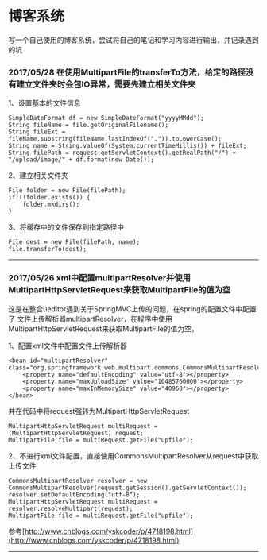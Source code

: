 # 博客系统

写一个自己使用的博客系统，尝试将自己的笔记和学习内容进行输出，并记录遇到的坑

### 2017/05/28 在使用MultipartFile的transferTo方法，给定的路径没有建立文件夹时会包IO异常，需要先建立相关文件夹
1、设置基本的文件信息
```
SimpleDateFormat df = new SimpleDateFormat("yyyyMMdd");
String fileName = file.getOriginalFilename();
String fileExt = fileName.substring(fileName.lastIndexOf(".")).toLowerCase();
String name = String.valueOf(System.currentTimeMillis()) + fileExt;
String filePath = request.getServletContext().getRealPath("/") + "/upload/image/" + df.format(new Date());
```
2、建立相关文件夹
```
File folder = new File(filePath);
if (!folder.exists()) {
    folder.mkdirs();
}
```
3、将缓存中的文件保存到指定路径中
```
File dest = new File(filePath, name);
file.transferTo(dest);
```
---

### 2017/05/26 xml中配置multipartResolver并使用MultipartHttpServletRequest来获取MultipartFile的值为空
这是在整合ueditor遇到关于SpringMVC上传的问题，在spring的配置文件中配置了 文件上传解析器multipartResolver，在程序中使用MultipartHttpServletRequest来获取MultipartFile的值为空。

1、配置xml文件中配置文件上传解析器
```
<bean id="multipartResolver" class="org.springframework.web.multipart.commons.CommonsMultipartResolver">
    <property name="defaultEncoding" value="utf-8"></property>
    <property name="maxUploadSize" value="10485760000"></property>
    <property name="maxInMemorySize" value="40960"></property>
</bean>
```
并在代码中将request强转为MultipartHttpServletRequest
```
MultipartHttpServletRequest multiRequest = (MultipartHttpServletRequest) request;
MultipartFile file = multiRequest.getFile("upfile");
```

2、不进行xml文件配置，直接使用CommonsMultipartResolver从request中获取上传文件
```
CommonsMultipartResolver resolver = new CommonsMultipartResolver(request.getSession().getServletContext());
resolver.setDefaultEncoding("utf-8");
MultipartHttpServletRequest multiRequest = resolver.resolveMultipart(request);
MultipartFile file = multiRequest.getFile("upfile");
```


参考[http://www.cnblogs.com/yskcoder/p/4718198.html](http://www.cnblogs.com/yskcoder/p/4718198.html)

---